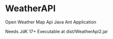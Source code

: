 # WeatherAPI
Open Weather Map Api Java Ant Application

Needs JdK 17+
Executable at dist/WeatherApi2.jar
